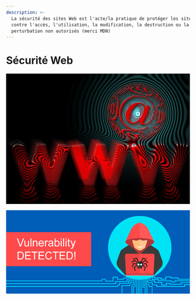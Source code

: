 ```yaml
---
description: >-
  La sécurité des sites Web est l'acte/la pratique de protéger les sites web
  contre l'accès, l'utilisation, la modification, la destruction ou la
  perturbation non autorisés (merci MDN)
---
```


# Sécurité Web

![](../.gitbook/assets/720ccd0b06f56f07cf2316b6f33ceb6b.jpg)

![](../.gitbook/assets/vuln.png)

